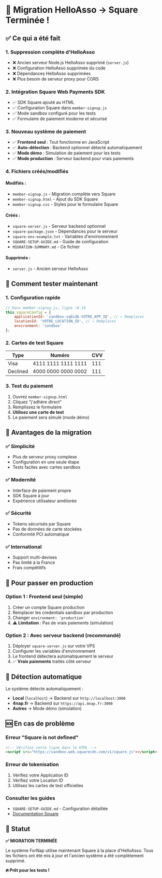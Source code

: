 # 🎉 Migration HelloAsso → Square Terminée !

## ✅ Ce qui a été fait

### 1. **Suppression complète d'HelloAsso**
- ❌ Ancien serveur Node.js HelloAsso supprimé (`server.js`)
- ❌ Configuration HelloAsso supprimée du code
- ❌ Dépendances HelloAsso supprimées
- ❌ Plus besoin de serveur proxy pour CORS

### 2. **Intégration Square Web Payments SDK**
- ✅ SDK Square ajouté au HTML
- ✅ Configuration Square dans `member-signup.js`
- ✅ Mode sandbox configuré pour les tests
- ✅ Formulaire de paiement moderne et sécurisé

### 3. **Nouveau système de paiement**
- ✅ **Frontend seul** : Tout fonctionne en JavaScript
- ✅ **Auto-détection** : Backend optionnel détecté automatiquement
- ✅ **Mode démo** : Simulation de paiement pour les tests
- ✅ **Mode production** : Serveur backend pour vrais paiements

### 4. **Fichiers créés/modifiés**

#### Modifiés :
- `member-signup.js` - Migration complète vers Square
- `member-signup.html` - Ajout du SDK Square
- `member-signup.css` - Styles pour le formulaire Square

#### Créés :
- `square-server.js` - Serveur backend optionnel
- `square-package.json` - Dépendances pour le serveur
- `square-env-example.txt` - Variables d'environnement
- `SQUARE-SETUP-GUIDE.md` - Guide de configuration
- `MIGRATION-SUMMARY.md` - Ce fichier

#### Supprimés :
- `server.js` - Ancien serveur HelloAsso

## 🚀 Comment tester maintenant

### 1. **Configuration rapide**
```javascript
// Dans member-signup.js, ligne ~6-10
this.squareConfig = {
    applicationId: 'sandbox-sq0idb-VOTRE_APP_ID', // ← Remplacez
    locationId: 'VOTRE_LOCATION_ID', // ← Remplacez
    environment: 'sandbox'
};
```

### 2. **Cartes de test Square**
| Type | Numéro | CVV |
|------|--------|-----|
| Visa | 4111 1111 1111 1111 | 111 |
| Declined | 4000 0000 0000 0002 | 111 |

### 3. **Test du paiement**
1. Ouvrez `member-signup.html`
2. Cliquez "j'adhère direct"
3. Remplissez le formulaire
4. **Utilisez une carte de test**
5. Le paiement sera simulé (mode démo)

## 🎯 Avantages de la migration

### ✅ **Simplicité**
- Plus de serveur proxy complexe
- Configuration en une seule étape
- Tests faciles avec cartes sandbox

### ✅ **Modernité**
- Interface de paiement propre
- SDK Square à jour
- Expérience utilisateur améliorée

### ✅ **Sécurité**
- Tokens sécurisés par Square
- Pas de données de carte stockées
- Conformité PCI automatique

### ✅ **International**
- Support multi-devises
- Pas limité à la France
- Frais compétitifs

## 🔧 Pour passer en production

### Option 1 : Frontend seul (simple)
1. Créer un compte Square production
2. Remplacer les credentials sandbox par production
3. Changer `environment: 'production'`
4. ⚠️ **Limitation** : Pas de vrais paiements (simulation)

### Option 2 : Avec serveur backend (recommandé)
1. Déployer `square-server.js` sur votre VPS
2. Configurer les variables d'environnement
3. Le frontend détectera automatiquement le serveur
4. ✅ **Vrais paiements** traités côté serveur

## 📱 Détection automatique

Le système détecte automatiquement :
- **Local** (`localhost`) → Backend sur `http://localhost:3000`
- **4nap.fr** → Backend sur `https://api.4nap.fr:3000`
- **Autres** → Mode démo (simulation)

## 🆘 En cas de problème

### Erreur "Square is not defined"
```html
<!-- Vérifiez cette ligne dans le HTML -->
<script src="https://sandbox.web.squarecdn.com/v1/square.js"></script>
```

### Erreur de tokenisation
1. Vérifiez votre Application ID
2. Vérifiez votre Location ID
3. Utilisez les cartes de test officielles

### Consulter les guides
- `SQUARE-SETUP-GUIDE.md` - Configuration détaillée
- [Documentation Square](https://developer.squareup.com/docs/web-payments/overview)

## 🎊 Statut

**✅ MIGRATION TERMINÉE**

Le système ForNap utilise maintenant Square à la place d'HelloAsso. Tous les fichiers ont été mis à jour et l'ancien système a été complètement supprimé.

**🔥 Prêt pour les tests !** 